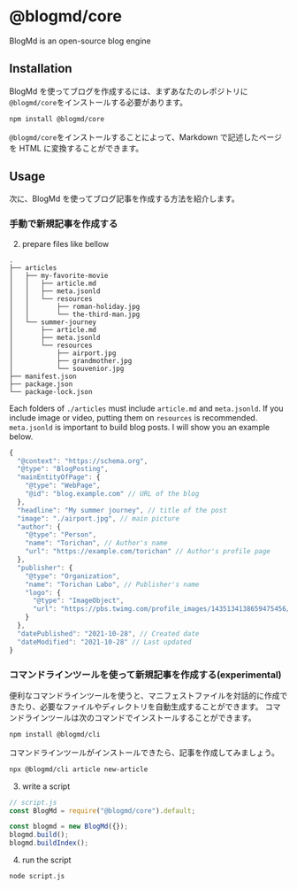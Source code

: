 # @blogmd/core

BlogMd is an open-source blog engine

## Installation

BlogMd を使ってブログを作成するには、まずあなたのレポジトリに`@blogmd/core`をインストールする必要があります。

```bash
npm install @blogmd/core
```

`@blogmd/core`をインストールすることによって、Markdown で記述したページを HTML に変換することができます。

## Usage

次に、BlogMd を使ってブログ記事を作成する方法を紹介します。

### 手動で新規記事を作成する

2. prepare files like bellow

```text
.
├── articles
│   ├── my-favorite-movie
│   │   ├── article.md
│   │   ├── meta.jsonld
│   │   └── resources
│   │       ├── roman-holiday.jpg
│   │       └── the-third-man.jpg
│   └── summer-journey
│       ├── article.md
│       ├── meta.jsonld
│       └── resources
│           ├── airport.jpg
│           ├── grandmother.jpg
│           └── souvenior.jpg
├── manifest.json
├── package.json
└── package-lock.json
```

Each folders of `./articles` must include `article.md` and `meta.jsonld`.
If you include image or video, putting them on `resources` is recommended.
`meta.jsonld` is important to build blog posts. I will show you an example below.

```javascript
{
  "@context": "https://schema.org",
  "@type": "BlogPosting",
  "mainEntityOfPage": {
    "@type": "WebPage",
    "@id": "blog.example.com" // URL of the blog
  },
  "headline": "My summer journey", // title of the post
  "image": "./airport.jpg", // main picture
  "author": {
    "@type": "Person",
    "name": "Torichan", // Author's name
    "url": "https://example.com/torichan" // Author's profile page
  },
  "publisher": {
    "@type": "Organization",
    "name": "Torichan Labo", // Publisher's name
    "logo": {
      "@type": "ImageObject",
      "url": "https://pbs.twimg.com/profile_images/1435134138659475456/rV1YHF06_400x400.jpg" // Publisher's icon
    }
  },
  "datePublished": "2021-10-28", // Created date
  "dateModified": "2021-10-28" // Last updated
}
```

### コマンドラインツールを使って新規記事を作成する(experimental)

便利なコマンドラインツールを使うと、マニフェストファイルを対話的に作成できたり、必要なファイルやディレクトリを自動生成することができます。
コマンドラインツールは次のコマンドでインストールすることができます。

```bash
npm install @blogmd/cli
```

コマンドラインツールがインストールできたら、記事を作成してみましょう。

```bash
npx @blogmd/cli article new-article
```

3. write a script

```javascript
// script.js
const BlogMd = require("@blogmd/core").default;

const blogmd = new BlogMd({});
blogmd.build();
blogmd.buildIndex();
```

4. run the script

```bash
node script.js
```
